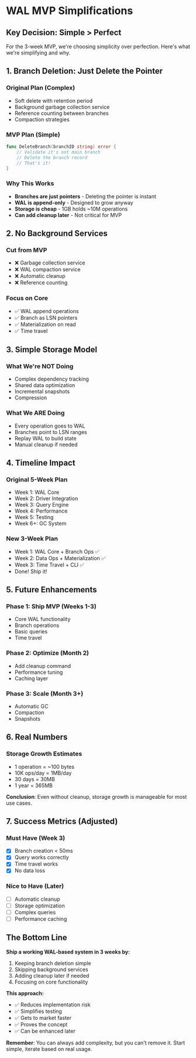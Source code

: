 # WAL MVP Simplifications

## Key Decision: Simple > Perfect

For the 3-week MVP, we're choosing simplicity over perfection. Here's what we're simplifying and why.

## 1. Branch Deletion: Just Delete the Pointer

### Original Plan (Complex)
- Soft delete with retention period
- Background garbage collection service  
- Reference counting between branches
- Compaction strategies

### MVP Plan (Simple)
```go
func DeleteBranch(branchID string) error {
    // Validate it's not main branch
    // Delete the branch record
    // That's it!
}
```

### Why This Works
- **Branches are just pointers** - Deleting the pointer is instant
- **WAL is append-only** - Designed to grow anyway
- **Storage is cheap** - 1GB holds ~10M operations
- **Can add cleanup later** - Not critical for MVP

## 2. No Background Services

### Cut from MVP
- ❌ Garbage collection service
- ❌ WAL compaction service
- ❌ Automatic cleanup
- ❌ Reference counting

### Focus on Core
- ✅ WAL append operations
- ✅ Branch as LSN pointers
- ✅ Materialization on read
- ✅ Time travel

## 3. Simple Storage Model

### What We're NOT Doing
- Complex dependency tracking
- Shared data optimization
- Incremental snapshots
- Compression

### What We ARE Doing
- Every operation goes to WAL
- Branches point to LSN ranges
- Replay WAL to build state
- Manual cleanup if needed

## 4. Timeline Impact

### Original 5-Week Plan
- Week 1: WAL Core
- Week 2: Driver Integration
- Week 3: Query Engine
- Week 4: Performance
- Week 5: Testing
- Week 6+: GC System

### New 3-Week Plan
- Week 1: WAL Core + Branch Ops ✅
- Week 2: Data Ops + Materialization ✅
- Week 3: Time Travel + CLI ✅
- Done! Ship it!

## 5. Future Enhancements

### Phase 1: Ship MVP (Weeks 1-3)
- Core WAL functionality
- Branch operations
- Basic queries
- Time travel

### Phase 2: Optimize (Month 2)
- Add cleanup command
- Performance tuning
- Caching layer

### Phase 3: Scale (Month 3+)
- Automatic GC
- Compaction
- Snapshots

## 6. Real Numbers

### Storage Growth Estimates
- 1 operation = ~100 bytes
- 10K ops/day = 1MB/day
- 30 days = 30MB
- 1 year = 365MB

**Conclusion**: Even without cleanup, storage growth is manageable for most use cases.

## 7. Success Metrics (Adjusted)

### Must Have (Week 3)
- [x] Branch creation < 50ms
- [x] Query works correctly
- [x] Time travel works
- [x] No data loss

### Nice to Have (Later)
- [ ] Automatic cleanup
- [ ] Storage optimization
- [ ] Complex queries
- [ ] Performance caching

## The Bottom Line

**Ship a working WAL-based system in 3 weeks by:**
1. Keeping branch deletion simple
2. Skipping background services
3. Adding cleanup later if needed
4. Focusing on core functionality

**This approach:**
- ✅ Reduces implementation risk
- ✅ Simplifies testing
- ✅ Gets to market faster
- ✅ Proves the concept
- ✅ Can be enhanced later

**Remember**: You can always add complexity, but you can't remove it. Start simple, iterate based on real usage.